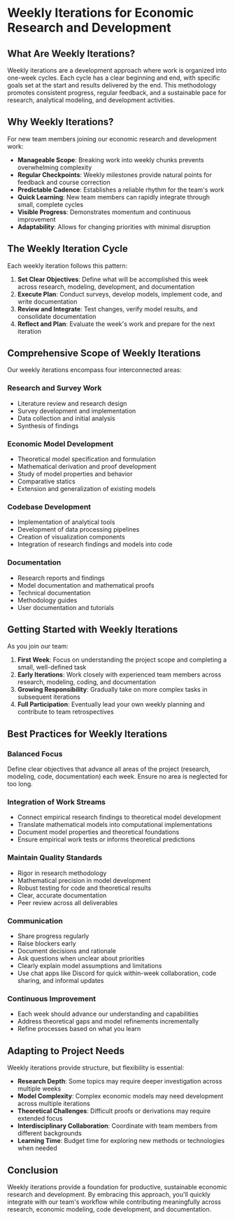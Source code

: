 # Weekly Iterations for Economic Research and Development

## What Are Weekly Iterations?

Weekly iterations are a development approach where work is organized into one-week cycles. Each cycle has a clear beginning and end, with specific goals set at the start and results delivered by the end. This methodology promotes consistent progress, regular feedback, and a sustainable pace for research, analytical modeling, and development activities.

## Why Weekly Iterations?

For new team members joining our economic research and development work:

- **Manageable Scope**: Breaking work into weekly chunks prevents overwhelming complexity
- **Regular Checkpoints**: Weekly milestones provide natural points for feedback and course correction
- **Predictable Cadence**: Establishes a reliable rhythm for the team's work
- **Quick Learning**: New team members can rapidly integrate through small, complete cycles
- **Visible Progress**: Demonstrates momentum and continuous improvement
- **Adaptability**: Allows for changing priorities with minimal disruption

## The Weekly Iteration Cycle

Each weekly iteration follows this pattern:

1. **Set Clear Objectives**: Define what will be accomplished this week across research, modeling, development, and documentation
2. **Execute Plan**: Conduct surveys, develop models, implement code, and write documentation
3. **Review and Integrate**: Test changes, verify model results, and consolidate documentation
4. **Reflect and Plan**: Evaluate the week's work and prepare for the next iteration

## Comprehensive Scope of Weekly Iterations

Our weekly iterations encompass four interconnected areas:

### Research and Survey Work
- Literature review and research design
- Survey development and implementation
- Data collection and initial analysis
- Synthesis of findings

### Economic Model Development
- Theoretical model specification and formulation
- Mathematical derivation and proof development
- Study of model properties and behavior
- Comparative statics 
- Extension and generalization of existing models

### Codebase Development
- Implementation of analytical tools
- Development of data processing pipelines
- Creation of visualization components
- Integration of research findings and models into code

### Documentation
- Research reports and findings
- Model documentation and mathematical proofs
- Technical documentation
- Methodology guides
- User documentation and tutorials

## Getting Started with Weekly Iterations

As you join our team:

1. **First Week**: Focus on understanding the project scope and completing a small, well-defined task
2. **Early Iterations**: Work closely with experienced team members across research, modeling, coding, and documentation
3. **Growing Responsibility**: Gradually take on more complex tasks in subsequent iterations
4. **Full Participation**: Eventually lead your own weekly planning and contribute to team retrospectives

## Best Practices for Weekly Iterations

### Balanced Focus
Define clear objectives that advance all areas of the project (research, modeling, code, documentation) each week. Ensure no area is neglected for too long.

### Integration of Work Streams
- Connect empirical research findings to theoretical model development
- Translate mathematical models into computational implementations
- Document model properties and theoretical foundations
- Ensure empirical work tests or informs theoretical predictions

### Maintain Quality Standards
- Rigor in research methodology
- Mathematical precision in model development
- Robust testing for code and theoretical results
- Clear, accurate documentation
- Peer review across all deliverables

### Communication
- Share progress regularly
- Raise blockers early
- Document decisions and rationale
- Ask questions when unclear about priorities
- Clearly explain model assumptions and limitations
- Use chat apps like Discord for quick within-week collaboration, code sharing, and informal updates

### Continuous Improvement
- Each week should advance our understanding and capabilities
- Address theoretical gaps and model refinements incrementally
- Refine processes based on what you learn

## Adapting to Project Needs

Weekly iterations provide structure, but flexibility is essential:

- **Research Depth**: Some topics may require deeper investigation across multiple weeks
- **Model Complexity**: Complex economic models may need development across multiple iterations
- **Theoretical Challenges**: Difficult proofs or derivations may require extended focus
- **Interdisciplinary Collaboration**: Coordinate with team members from different backgrounds
- **Learning Time**: Budget time for exploring new methods or technologies when needed

## Conclusion

Weekly iterations provide a foundation for productive, sustainable economic research and development. By embracing this approach, you'll quickly integrate with our team's workflow while contributing meaningfully across research, economic modeling, code development, and documentation.
